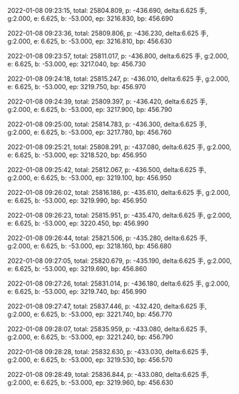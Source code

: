 2022-01-08 09:23:15, total: 25804.809, p: -436.690, delta:6.625 手, g:2.000, e: 6.625, b: -53.000, ep: 3216.830, bp: 456.690

2022-01-08 09:23:36, total: 25809.806, p: -436.230, delta:6.625 手, g:2.000, e: 6.625, b: -53.000, ep: 3216.810, bp: 456.630

2022-01-08 09:23:57, total: 25811.017, p: -436.800, delta:6.625 手, g:2.000, e: 6.625, b: -53.000, ep: 3217.040, bp: 456.730

2022-01-08 09:24:18, total: 25815.247, p: -436.010, delta:6.625 手, g:2.000, e: 6.625, b: -53.000, ep: 3219.750, bp: 456.970

2022-01-08 09:24:39, total: 25809.397, p: -436.420, delta:6.625 手, g:2.000, e: 6.625, b: -53.000, ep: 3217.900, bp: 456.790

2022-01-08 09:25:00, total: 25814.783, p: -436.300, delta:6.625 手, g:2.000, e: 6.625, b: -53.000, ep: 3217.780, bp: 456.760

2022-01-08 09:25:21, total: 25808.291, p: -437.080, delta:6.625 手, g:2.000, e: 6.625, b: -53.000, ep: 3218.520, bp: 456.950

2022-01-08 09:25:42, total: 25812.067, p: -436.500, delta:6.625 手, g:2.000, e: 6.625, b: -53.000, ep: 3219.100, bp: 456.950

2022-01-08 09:26:02, total: 25816.186, p: -435.610, delta:6.625 手, g:2.000, e: 6.625, b: -53.000, ep: 3219.990, bp: 456.950

2022-01-08 09:26:23, total: 25815.951, p: -435.470, delta:6.625 手, g:2.000, e: 6.625, b: -53.000, ep: 3220.450, bp: 456.990

2022-01-08 09:26:44, total: 25821.506, p: -435.280, delta:6.625 手, g:2.000, e: 6.625, b: -53.000, ep: 3218.160, bp: 456.680

2022-01-08 09:27:05, total: 25820.679, p: -435.190, delta:6.625 手, g:2.000, e: 6.625, b: -53.000, ep: 3219.690, bp: 456.860

2022-01-08 09:27:26, total: 25831.014, p: -436.180, delta:6.625 手, g:2.000, e: 6.625, b: -53.000, ep: 3219.740, bp: 456.990

2022-01-08 09:27:47, total: 25837.446, p: -432.420, delta:6.625 手, g:2.000, e: 6.625, b: -53.000, ep: 3221.740, bp: 456.770

2022-01-08 09:28:07, total: 25835.959, p: -433.080, delta:6.625 手, g:2.000, e: 6.625, b: -53.000, ep: 3221.240, bp: 456.790

2022-01-08 09:28:28, total: 25832.630, p: -433.030, delta:6.625 手, g:2.000, e: 6.625, b: -53.000, ep: 3219.530, bp: 456.570

2022-01-08 09:28:49, total: 25836.844, p: -433.080, delta:6.625 手, g:2.000, e: 6.625, b: -53.000, ep: 3219.960, bp: 456.630